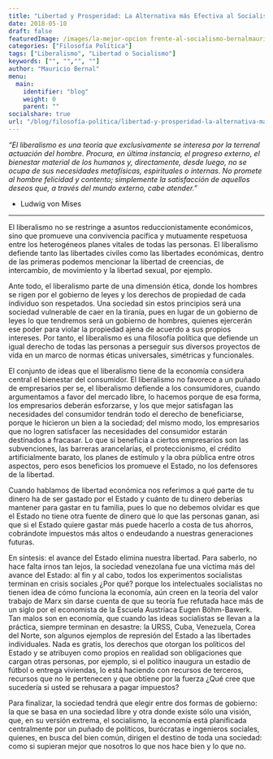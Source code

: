 ```yaml
---
title: "Libertad y Prosperidad: La Alternativa más Efectiva al Socialismo"
date: 2018-05-10
draft: false
featuredImage: /images/la-mejor-opcion frente-al-socialismo-bernalmauricio.jpg
categories: ["Filosofía Política"]
tags: ["Liberalismo", "Libertad o Socialismo"]
keywords: ["", "","", ""]
author: "Mauricio Bernal"
menu:
  main:
    identifier: "blog"
    weight: 0 
    parent: ""
socialshare: true
url: "/blog/filosofía-política/libertad-y-prosperidad-la-alternativa-mas-efectiva-al-socialismo/"
---
```


*“El liberalismo es una teoría que exclusivamente se interesa por la terrenal actuación del hombre. Procura, en última instancia, el progreso externo, el bienestar material de los humanos y, directamente, desde luego, no se ocupa de sus necesidades metafísicas, espirituales o internas. No promete al hombre felicidad y contento; simplemente la satisfacción de aquellos deseos que, a través del mundo externo, cabe atender.”*

- Ludwig von Mises

--- 

El liberalismo no se restringe a asuntos reduccionistamente económicos, sino que promueve una convivencia pacífica y mutuamente respetuosa entre los heterogéneos planes vitales de todas las personas. El liberalismo defiende tanto las libertades civiles como las libertades económicas, dentro de las primeras podemos mencionar la libertad de creencias, de intercambio, de movimiento y la libertad sexual, por ejemplo.

Ante todo, el liberalismo parte de una dimensión ética, donde los hombres se rigen por el gobierno de leyes y los derechos de propiedad de cada individuo son respetados. Una sociedad sin estos principios será una sociedad vulnerable de caer en la tiranía, pues en lugar de un gobierno de leyes lo que tendremos será un gobierno de hombres, quienes ejercerán ese poder para violar la propiedad ajena de acuerdo a sus propios intereses. Por tanto, el liberalismo es una filosofía política que defiende un igual derecho de todas las personas a perseguir sus diversos proyectos de vida en un marco de normas éticas universales, simétricas y funcionales.

El conjunto de ideas que el liberalismo tiene de la economía considera central el bienestar del consumidor. El liberalismo no favorece a un puñado de empresarios per se, el liberalismo defiende a los consumidores, cuando argumentamos a favor del mercado libre, lo hacemos porque de esa forma, los empresarios deberán esforzarse, y los que mejor satisfagan las necesidades del consumidor tendrán todo el derecho de beneficiarse, porque le hicieron un bien a la sociedad; del mismo modo, los empresarios que no logren satisfacer las necesidades del consumidor estarán destinados a fracasar. Lo que sí beneficia a ciertos empresarios son las subvenciones, las barreras arancelarias, el proteccionismo, el crédito artificialmente barato, los planes de estímulo y la obra pública entre otros aspectos, pero esos beneficios los promueve el Estado, no los defensores de la libertad.

Cuando hablamos de libertad económica nos referimos a qué parte de tu dinero ha de ser gastado por el Estado y cuánto de tu dinero deberías mantener para gastar en tu familia, pues lo que no debemos olvidar es que el Estado no tiene otra fuente de dinero que lo que las personas ganan, asi que si el Estado quiere gastar más puede hacerlo a costa de tus ahorros, cobrándote impuestos más altos o endeudando a nuestras generaciones futuras.

En síntesis: el avance del Estado elimina nuestra libertad. Para saberlo, no hace falta irnos tan lejos, la sociedad venezolana fue una víctima más del avance del Estado: al fin y al cabo, todos los experimentos socialistas terminan en crisis sociales ¿Por qué? porque los intelectuales socialistas no tienen idea de cómo funciona la economía, aún creen en la teoría del valor trabajo de Marx sin darse cuenta de que su teoría fue refutada hace más de un siglo por el economista de la Escuela Austríaca Eugen Böhm-Bawerk. Tan malos son en economía, que cuando las ideas socialistas se llevan a la práctica, siempre terminan en desastre: la URSS, Cuba, Venezuela, Corea del Norte, son algunos ejemplos de represión del Estado a las libertades individuales. Nada es gratis, los derechos que otorgan los políticos del Estado y se atribuyen como propios en realidad son obligaciones que cargan otras personas, por ejemplo, si el político inaugura un estadio de fútbol o entrega viviendas, lo está haciendo con recursos de terceros, recursos que no le pertenecen y que obtiene por la fuerza ¿Qué cree que sucedería si usted se rehusara a pagar impuestos?

Para finalizar, la sociedad tendrá que elegir entre dos formas de gobierno: la que se basa en una sociedad libre y otra donde existe sólo una visión, que, en su versión extrema, el socialismo, la economía está planificada centralmente por un puñado de políticos, burócratas e ingenieros sociales, quienes, en busca del bien común, dirigen el destino de toda una sociedad: como si supieran mejor que nosotros lo que nos hace bien y lo que no.
